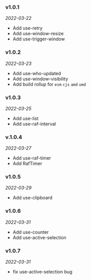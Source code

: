 ### v1.0.1

_2022-03-22_

* Add use-retry
* Add use-window-resize
* Add use-trigger-window

### v1.0.2

_2022-03-23_

* Add use-who-updated
* Add use-window-visibility
* Add build rollup for `esm` `cjs` `amd` `umd`

### v1.0.3

_2022-03-25_

* Add use-list
* Add use-raf-interval

### v.1.0.4

_2022-03-27_

* Add use-raf-timer
* Add RafTimer

### v1.0.5

_2022-03-29_

* Add use-clipboard

### v1.0.6

_2022-03-31_

* Add use-counter
* Add use-active-selection

### v1.0.7

_2022-03-31_

* fix use-active-selection bug
